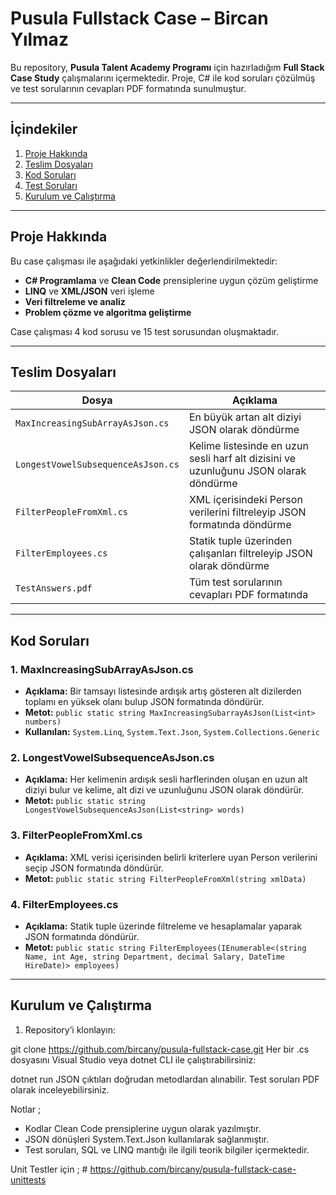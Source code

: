 # Pusula Fullstack Case – Bircan Yılmaz

Bu repository, **Pusula Talent Academy Programı** için hazırladığım **Full Stack Case Study** çalışmalarını içermektedir. Proje, C# ile kod soruları çözülmüş ve test sorularının cevapları PDF formatında sunulmuştur.  

---

## İçindekiler

1. [Proje Hakkında](#proje-hakkında)  
2. [Teslim Dosyaları](#teslim-dosyalari)  
3. [Kod Soruları](#kod-sorulari)  
4. [Test Soruları](#test-sorulari)  
5. [Kurulum ve Çalıştırma](#kurulum-ve-calistirma)  

---

## Proje Hakkında

Bu case çalışması ile aşağıdaki yetkinlikler değerlendirilmektedir:

- **C# Programlama** ve **Clean Code** prensiplerine uygun çözüm geliştirme  
- **LINQ** ve **XML/JSON** veri işleme  
- **Veri filtreleme ve analiz**  
- **Problem çözme ve algoritma geliştirme**

Case çalışması 4 kod sorusu ve 15 test sorusundan oluşmaktadır.

---

## Teslim Dosyaları

| Dosya | Açıklama |
|-------|----------|
| `MaxIncreasingSubArrayAsJson.cs` | En büyük artan alt diziyi JSON olarak döndürme |
| `LongestVowelSubsequenceAsJson.cs` | Kelime listesinde en uzun sesli harf alt dizisini ve uzunluğunu JSON olarak döndürme |
| `FilterPeopleFromXml.cs` | XML içerisindeki Person verilerini filtreleyip JSON formatında döndürme |
| `FilterEmployees.cs` | Statik tuple üzerinden çalışanları filtreleyip JSON olarak döndürme |
| `TestAnswers.pdf` | Tüm test sorularının cevapları PDF formatında |

---

## Kod Soruları

### 1. MaxIncreasingSubArrayAsJson.cs

- **Açıklama:** Bir tamsayı listesinde ardışık artış gösteren alt dizilerden toplamı en yüksek olanı bulup JSON formatında döndürür.  
- **Metot:** `public static string MaxIncreasingSubarrayAsJson(List<int> numbers)`  
- **Kullanılan:** `System.Linq`, `System.Text.Json`, `System.Collections.Generic`  

### 2. LongestVowelSubsequenceAsJson.cs

- **Açıklama:** Her kelimenin ardışık sesli harflerinden oluşan en uzun alt diziyi bulur ve kelime, alt dizi ve uzunluğunu JSON olarak döndürür.  
- **Metot:** `public static string LongestVowelSubsequenceAsJson(List<string> words)`  

### 3. FilterPeopleFromXml.cs

- **Açıklama:** XML verisi içerisinden belirli kriterlere uyan Person verilerini seçip JSON formatında döndürür.  
- **Metot:** `public static string FilterPeopleFromXml(string xmlData)`  

### 4. FilterEmployees.cs

- **Açıklama:** Statik tuple üzerinde filtreleme ve hesaplamalar yaparak JSON formatında döndürür.  
- **Metot:** `public static string FilterEmployees(IEnumerable<(string Name, int Age, string Department, decimal Salary, DateTime HireDate)> employees)`  

---

## Kurulum ve Çalıştırma

1. Repository’i klonlayın:  

git clone <https://github.com/bircany/pusula-fullstack-case.git>
Her bir .cs dosyasını Visual Studio veya dotnet CLI ile çalıştırabilirsiniz:

dotnet run
JSON çıktıları doğrudan metodlardan alınabilir. Test soruları PDF olarak inceleyebilirsiniz.

Notlar ;
- Kodlar Clean Code prensiplerine uygun olarak yazılmıştır.
- JSON dönüşleri System.Text.Json kullanılarak sağlanmıştır.
- Test soruları, SQL ve LINQ mantığı ile ilgili teorik bilgiler içermektedir.

Unit Testler için ; # https://github.com/bircany/pusula-fullstack-case-unittests


